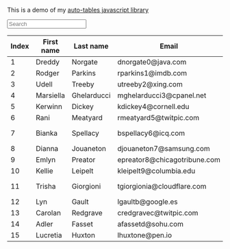 

This is a demo of my [auto-tables javascript library](https://github.com/rrickgauer/auto-tables)


<div class="container">

<div class="d-flex justify-content-between">
    <input type="text" class="form-control mb-3 tablesearch-input" data-tablesearch-table="#data-table"  placeholder="Search">
</div>


<div class="table-responsive">

<table id="data-table" class="table table-sm tablesort tablesearch-table">
  <thead><tr>
    <th data-tablesort-type="int">Index</th>
    <th data-tablesort-type="string">First name</th>
    <th data-tablesort-type="string">Last name</th>
    <th data-tablesort-type="string">Email</th>
    <th data-tablesort-type="string">Country</th>
    <th data-tablesort-type="date">Dob</th>
  </tr></thead>
  <tbody>
    <tr><td>1</td><td>Dreddy</td><td>Norgate</td><td>dnorgate0@java.com</td><td>Indonesia</td><td data-tablesort-value="19560309">03/09/1956</td></tr>
    <tr><td>2</td><td>Rodger</td><td>Parkins</td><td>rparkins1@imdb.com</td><td>Brazil</td><td data-tablesort-value="18810225">02/25/1881</td></tr>
    <tr><td>3</td><td>Udell</td><td>Treeby</td><td>utreeby2@xing.com</td><td>Bolivia</td><td data-tablesort-value="19690125">01/25/1969</td></tr>
    <tr><td>4</td><td>Marsiella</td><td>Ghelarducci</td><td>mghelarducci3@cpanel.net</td><td>Japan</td><td data-tablesort-value="19761016">10/16/1976</td></tr>
    <tr><td>5</td><td>Kerwinn</td><td>Dickey</td><td>kdickey4@cornell.edu</td><td>Thailand</td><td data-tablesort-value="19821004">10/04/1982</td></tr>
    <tr><td>6</td><td>Rani</td><td>Meatyard</td><td>rmeatyard5@twitpic.com</td><td>China</td><td data-tablesort-value="18980910">09/10/1898</td></tr>
    <tr><td>7</td><td>Bianka</td><td>Spellacy</td><td>bspellacy6@icq.com</td><td>United States</td><td data-tablesort-value="19120828">08/28/1912</td></tr>
    <tr><td>8</td><td>Dianna</td><td>Jouaneton</td><td>djouaneton7@samsung.com</td><td>Montenegro</td><td data-tablesort-value="19151204">12/04/1915</td></tr>
    <tr><td>9</td><td>Emlyn</td><td>Preator</td><td>epreator8@chicagotribune.com</td><td>Indonesia</td><td data-tablesort-value="19540313">03/13/1954</td></tr>
    <tr><td>10</td><td>Kellie</td><td>Leipelt</td><td>kleipelt9@columbia.edu</td><td>China</td><td data-tablesort-value="19761203">12/03/1976</td></tr>
    <tr><td>11</td><td>Trisha</td><td>Giorgioni</td><td>tgiorgionia@cloudflare.com</td><td>Bosnia and Herzegovina</td><td data-tablesort-value="19610730">07/30/1961</td></tr>
    <tr><td>12</td><td>Lyn</td><td>Gault</td><td>lgaultb@google.es</td><td>Portugal</td><td data-tablesort-value="19710320">03/20/1971</td></tr>
    <tr><td>13</td><td>Carolan</td><td>Redgrave</td><td>credgravec@twitpic.com</td><td>Argentina</td><td data-tablesort-value="19310912">09/12/1931</td></tr>
    <tr><td>14</td><td>Adler</td><td>Fasset</td><td>afassetd@sohu.com</td><td>Albania</td><td data-tablesort-value="19610515">05/15/1961</td></tr>
    <tr><td>15</td><td>Lucretia</td><td>Huxton</td><td>lhuxtone@pen.io</td><td>Colombia</td><td data-tablesort-value="18961117">11/17/1896</td></tr>
  </tbody>
</table>

</div>

</div>